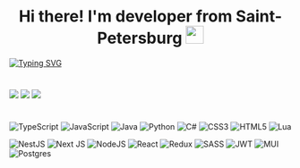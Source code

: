 <h1 align="center">
  Hi there! I'm developer from Saint-Petersburg <img src="https://github.com/blackcater/blackcater/raw/main/images/Hi.gif" height="32"/>
</h1>

[![Typing SVG](https://readme-typing-svg.herokuapp.com?size=24&duration=6000&color=9613F7&center=true&width=900&lines=Hey!+I'm+Fullstack+developer;TypeScript%2C+Next.js%2C+Nest.js%2C+Redux%2C+PostgeSQL)](https://git.io/typing-svg)
#

![](https://github-profile-summary-cards.vercel.app/api/cards/profile-details?username=IUnknown404I&theme=solarized_dark)
![](https://github-profile-summary-cards.vercel.app/api/cards/repos-per-language?username=IUnknown404I&theme=solarized_dark)
![](https://github-profile-summary-cards.vercel.app/api/cards/productive-time?username=IUnknown404I&theme=solarized_dark)
#
<!-- [![Anurag's GitHub stats](https://github-readme-stats.vercel.app/api?username=IUnknown404I&show_icons=true&theme=radical)](https://github.com/anuraghazra/github-readme-stats) -->
<!-- [![GitHub Streak](https://github-readme-streak-stats.herokuapp.com/?user=IUnknown404I)](https://git.io/streak-stats) -->
<!-- [![Top Langs](https://github-readme-stats.vercel.app/api/top-langs/?username=IUnknown404I&layout=compact)](https://github.com/anuraghazra/github-readme-stats) -->
<!-- [![codewars](https://www.codewars.com/users/IUnknown404I/badges/large)](https://www.codewars.com/users/IUnknown404I) -->

<!-- [![Ashutosh's github activity graph](https://activity-graph.herokuapp.com/graph?username=IUnknown404I)](https://github.com/IUnknown404I/github-readme-activity-graph) -->

#
![TypeScript](https://img.shields.io/badge/typescript-%23007ACC.svg?style=for-the-badge&logo=typescript&logoColor=white)
![JavaScript](https://img.shields.io/badge/javascript-%23323330.svg?style=for-the-badge&logo=javascript&logoColor=%23F7DF1E)
![Java](https://img.shields.io/badge/java-%23ED8B00.svg?style=for-the-badge&logo=java&logoColor=white)
![Python](https://img.shields.io/badge/python-3670A0?style=for-the-badge&logo=python&logoColor=ffdd54)
![C#](https://img.shields.io/badge/c%23-%23239120.svg?style=for-the-badge&logo=c-sharp&logoColor=white)
![CSS3](https://img.shields.io/badge/css3-%231572B6.svg?style=for-the-badge&logo=css3&logoColor=white)
![HTML5](https://img.shields.io/badge/html5-%23E34F26.svg?style=for-the-badge&logo=html5&logoColor=white)
![Lua](https://img.shields.io/badge/lua-%232C2D72.svg?style=for-the-badge&logo=lua&logoColor=white)

![NestJS](https://img.shields.io/badge/nestjs-%23E0234E.svg?style=for-the-badge&logo=nestjs&logoColor=white)
![Next JS](https://img.shields.io/badge/Next-black?style=for-the-badge&logo=next.js&logoColor=white)
![NodeJS](https://img.shields.io/badge/node.js-6DA55F?style=for-the-badge&logo=node.js&logoColor=white)
![React](https://img.shields.io/badge/react-%2320232a.svg?style=for-the-badge&logo=react&logoColor=%2361DAFB)
![Redux](https://img.shields.io/badge/redux-%23593d88.svg?style=for-the-badge&logo=redux&logoColor=white)
![SASS](https://img.shields.io/badge/SASS-hotpink.svg?style=for-the-badge&logo=SASS&logoColor=white)
![JWT](https://img.shields.io/badge/JWT-black?style=for-the-badge&logo=JSON%20web%20tokens)
![MUI](https://img.shields.io/badge/MUI-%230081CB.svg?style=for-the-badge&logo=mui&logoColor=white)
![Postgres](https://img.shields.io/badge/postgres-%23316192.svg?style=for-the-badge&logo=postgresql&logoColor=white)

<!-- ![Postgres](https://img.shields.io/badge/postgres-%23316192.svg?style=for-the-badge&logo=postgresql&logoColor=white) -->
<!-- ![Bootstrap](https://img.shields.io/badge/bootstrap-%23563D7C.svg?style=for-the-badge&logo=bootstrap&logoColor=white) -->
<!-- ![Express.js](https://img.shields.io/badge/express.js-%23404d59.svg?style=for-the-badge&logo=express&logoColor=%2361DAFB) -->

<!-- ![WebStorm](https://img.shields.io/badge/webstorm-143?style=for-the-badge&logo=webstorm&logoColor=white&color=black) -->
<!-- ![Visual Studio](https://img.shields.io/badge/Visual%20Studio-5C2D91.svg?style=for-the-badge&logo=visual-studio&logoColor=white) -->
<!-- ![IntelliJ IDEA](https://img.shields.io/badge/IntelliJIDEA-000000.svg?style=for-the-badge&logo=intellij-idea&logoColor=white) -->
<!-- ![NetBeans IDE](https://img.shields.io/badge/NetBeansIDE-1B6AC6.svg?style=for-the-badge&logo=apache-netbeans-ide&logoColor=white) -->
<!-- ![Jupyter Notebook](https://img.shields.io/badge/jupyter-%23FA0F00.svg?style=for-the-badge&logo=jupyter&logoColor=white) -->
<!-- ![Qt](https://img.shields.io/badge/Qt-%23217346.svg?style=for-the-badge&logo=Qt&logoColor=white) -->
